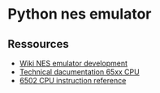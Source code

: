 # Python nes emulator

## Ressources
* [Wiki NES emulator development](https://wiki.nesdev.com/w/index.php/Nesdev_Wiki)
* [Technical dacumentation 65xx CPU](http://archive.6502.org/datasheets/rockwell_r650x_r651x.pdf)
* [6502 CPU instruction reference](http://obelisk.me.uk/6502/reference.html)